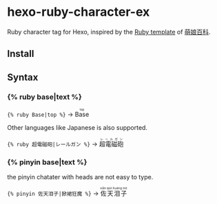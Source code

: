 # hexo-ruby-character-ex

Ruby character tag for Hexo, inspired by the [Ruby template](http://zh.moegirl.org/Template:Ruby) of [萌娘百科](http://zh.moegirl.org).

## Install

## Syntax
### {% ruby base|text %}

`{% ruby Base|top %}` → <ruby>Base<rp> (</rp><rt>top</rt><rp>) </rp></ruby>

Other languages like Japanese is also supported.

`{% ruby 超電磁砲|レールガン %}` → <ruby>超電磁砲<rp> (</rp><rt>レールガン</rt><rp>) </rp></ruby>

### {% pinyin base|text %}
the pinyin chatater with heads are not easy to type.

`{% pinyin 佐天泪子|掀裙狂魔 %}` → <ruby>佐天泪子<rp> (</rp><rt>xiān qún kuáng mó</rt><rp>) </rp></ruby>